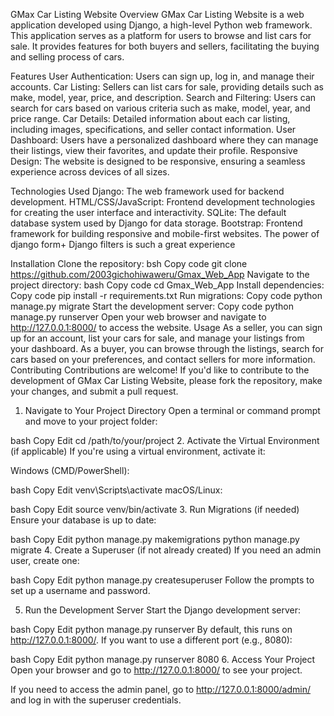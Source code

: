GMax Car Listing Website
Overview
GMax Car Listing Website is a web application developed using Django, a high-level Python web framework. This application serves as a platform for users to browse and list cars for sale. It provides features for both buyers and sellers, facilitating the buying and selling process of cars.

Features
User Authentication: Users can sign up, log in, and manage their accounts.
Car Listing: Sellers can list cars for sale, providing details such as make, model, year, price, and description.
Search and Filtering: Users can search for cars based on various criteria such as make, model, year, and price range.
Car Details: Detailed information about each car listing, including images, specifications, and seller contact information.
User Dashboard: Users have a personalized dashboard where they can manage their listings, view their favorites, and update their profile.
Responsive Design: The website is designed to be responsive, ensuring a seamless experience across devices of all sizes.

Technologies Used
Django: The web framework used for backend development.
HTML/CSS/JavaScript: Frontend development technologies for creating the user interface and interactivity.
SQLite: The default database system used by Django for data storage.
Bootstrap: Frontend framework for building responsive and mobile-first websites.
The power of django form+ Django filters is such a great experience

Installation
Clone the repository:
bsh
Copy code
git clone https://github.com/2003gichohiwaweru/Gmax_Web_App
Navigate to the project directory:
bash
Copy code
cd Gmax_Web_App
Install dependencies:
Copy code
pip install -r requirements.txt
Run migrations:
Copy code
python manage.py migrate
Start the development server:
Copy code
python manage.py runserver
Open your web browser and navigate to http://127.0.0.1:8000/ to access the website.
Usage
As a seller, you can sign up for an account, list your cars for sale, and manage your listings from your dashboard.
As a buyer, you can browse through the listings, search for cars based on your preferences, and contact sellers for more information.
Contributing
Contributions are welcome! If you'd like to contribute to the development of GMax Car Listing Website, please fork the repository, make your changes, and submit a pull request.






1. Navigate to Your Project Directory
Open a terminal or command prompt and move to your project folder:

bash
Copy
Edit
cd /path/to/your/project
2. Activate the Virtual Environment (if applicable)
If you're using a virtual environment, activate it:

Windows (CMD/PowerShell):

bash
Copy
Edit
venv\Scripts\activate
macOS/Linux:

bash
Copy
Edit
source venv/bin/activate
3. Run Migrations (if needed)
Ensure your database is up to date:

bash
Copy
Edit
python manage.py makemigrations
python manage.py migrate
4. Create a Superuser (if not already created)
If you need an admin user, create one:

bash
Copy
Edit
python manage.py createsuperuser
Follow the prompts to set up a username and password.

5. Run the Development Server
Start the Django development server:

bash
Copy
Edit
python manage.py runserver
By default, this runs on http://127.0.0.1:8000/. If you want to use a different port (e.g., 8080):

bash
Copy
Edit
python manage.py runserver 8080
6. Access Your Project
Open your browser and go to http://127.0.0.1:8000/ to see your project.

If you need to access the admin panel, go to http://127.0.0.1:8000/admin/ and log in with the superuser credentials.